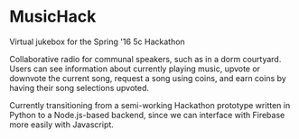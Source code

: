 # MusicHack
Virtual jukebox for the Spring '16 5c Hackathon

Collaborative radio for communal speakers, such as in a dorm courtyard. Users can see information about currently playing music, upvote or downvote the current song, request a song using coins, and earn coins by having their song selections upvoted.

Currently transitioning from a semi-working Hackathon prototype written in Python to a Node.js-based backend, since we can interface with Firebase more easily with Javascript.

